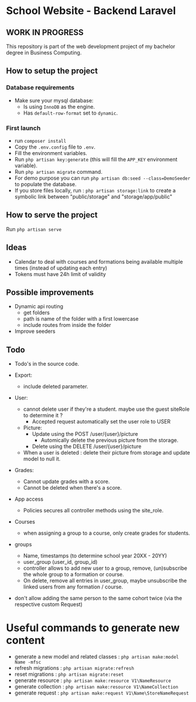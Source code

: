 # School Website - Backend Laravel

## WORK IN PROGRESS

This repository is part of the web development project of my bachelor degree in Business Computing.

## How to setup the project
### Database requirements
- Make sure your mysql database:
    - Is using `InnoDB` as the engine.
    - Has `default-row-format` set to `dynamic`.

### First launch
- run `composer install`
- Copy the `.env.config` file to `.env`.
- Fill the environment variables.
- Run `php artisan key:generate` (this will fill the `APP_KEY` environment variable).
- Run `php artisan migrate` command.
- For demo purpose you can run `php artisan db:seed --class=DemoSeeder` to populate the database.
- If you store files locally, run : `php artisan storage:link` to create a symbolic link between "public/storage" and "storage/app/public"

## How to serve the project
Run `php artisan serve`

## Ideas
- Calendar to deal with courses and formations being available multiple times (instead of updating each entry)
- Tokens must have 24h limit of validity

## Possible improvements
- Dynamic api routing
  - get folders
  - path is name of the folder with a first lowercase
  - include routes from inside the folder
- Improve seeders

## Todo
- Todo's in the source code.
- Export: 
  - include deleted parameter.

- User:
  - cannot delete user if they're a student. maybe use the guest siteRole to determine it ?
    - Accepted request automatically set the user role to USER
  - Picture:
    - Update using the POST /user/{user}/picture 
      - Automically delete the previous picture from the storage.
    - Delete using the DELETE /user/{user}/picture
  - When a user is deleted : delete their picture from storage and update model to null it.

- Grades:
  - Cannot update grades with a score.
  - Cannot be deleted when there's a score.

- App access
  - Policies secures all controller methods using the site_role.

- Courses
  - when assigning a group to a course, only create grades for students.

- groups
  - Name, timestamps (to determine school year 20XX - 20YY) 
  - user_group (user_id, group_id)
  - controller allows to add new user to a group, remove, (un)subscribe the whole group to a formation or course.
  - On delete, remove all entries in user_group, maybe unsubscribe the linked users from any formation / course.
- don't allow adding the same person to the same cohort twice (via the respective custom Request)
    
# Useful commands to generate new content
- generate a new model and related classes : `php artisan make:model Name -mfsc`
- refresh migrations : `php artisan migrate:refresh`
- reset migrations : `php artisan migrate:reset`
- generate resource : `php artisan make:resource V1\NameResource`
- generate collection : `php artisan make:resource V1\NameCollection`
- generate request : `php artisan make:request V1\Name\StoreNameRequest`
